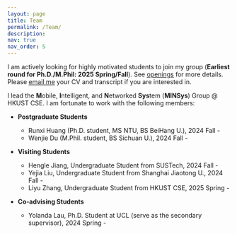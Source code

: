 ```yaml
---
layout: page
title: Team
permalink: /Team/
description: 
nav: true
nav_order: 5
---
```


I am actively looking for highly motivated students to join my group (**Earliest round for Ph.D./M.Phil: 2025 Spring/Fall**). See [openings](https://xmouyang.github.io/opening/) for more details. Please <a href="mailto:xmouyang@cse.ust.hk">email me</a> your CV and transcript if you are interested in.

I lead the **M**obile, **I**ntelligent, and **N**etworked **Sys**tem (**MINSys**) Group @ HKUST CSE. I am fortunate to work with the following members:

- **Postgraduate Students**
    - Runxi Huang (Ph.D. student, MS NTU, BS BeiHang U.), 2024 Fall -
    - Wenjie Du (M.Phil. student, BS Sichuan U.), 2024 Fall -
 
- **Visiting Students**
    - Hengle Jiang, Undergraduate Student from SUSTech, 2024 Fall -
    - Yejia Liu, Undergraduate Student from Shanghai Jiaotong U., 2024 Fall -
    - Liyu Zhang, Undergraduate Student from HKUST CSE, 2025 Spring -

- **Co-advising Students**
    - Yolanda Lau, Ph.D. Student at UCL (serve as the secondary supervisor), 2024 Spring -
